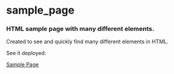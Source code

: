 # sample_page

### HTML sample page with many different elements.

Created to see and quickly find many different elements in HTML.

See it deployed:

<a href="https://patzez.github.io/sample_page/" target="_blank">Sample Page</a>
